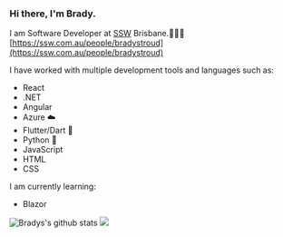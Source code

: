 ### Hi there, I'm Brady.

I am Software Developer at [SSW](ssw.com.au) Brisbane.👨🏻‍💻   
[https://ssw.com.au/people/bradystroud](https://ssw.com.au/people/bradystroud)

I have worked with multiple development tools and languages such as:
 * React
 * .NET 
 * Angular
 * Azure ☁️
 * Flutter/Dart 📱
 * Python 🐍
 * JavaScript 
 * HTML 
 * CSS

I am currently learning:
 * Blazor


![Bradys's github stats](https://github-readme-stats.vercel.app/api?username=bradystroud&show_icons=true&cache_seconds=86400&theme=dark)
![](https://github-readme-stats.vercel.app/api/top-langs/?username=bradystroud&layout=compact&hide_title=true&card_width=445)
